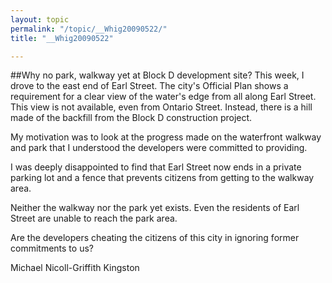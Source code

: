```yaml
---
layout: topic
permalink: "/topic/__Whig20090522/"
title: "__Whig20090522"

---
```


##Why no park, walkway yet at Block D development site?
This week, I drove to the east end of Earl Street. The city's Official Plan shows a requirement for a clear view of the water's edge from all along Earl Street. This view is not available, even from Ontario Street. Instead, there is a hill made of the backfill from the Block D construction project.

My motivation was to look at the progress made on the waterfront walkway and park that I understood the developers were committed to providing.

I was deeply disappointed to find that Earl Street now ends in a private parking lot and a fence that prevents citizens from getting to the walkway area.

Neither the walkway nor the park yet exists. Even the residents of Earl Street are unable to reach the park area.

Are the developers cheating the citizens of this city in ignoring former commitments to us?

Michael Nicoll-Griffith
Kingston
